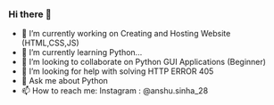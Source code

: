 ### Hi there 👋

- 🔭  I’m currently working on Creating and Hosting Website (HTML,CSS,JS)
- 🌱  I’m currently learning Python...
- 👯  I’m looking to collaborate on Python GUI Applications (Beginner)
- 🤔  I’m looking for help with solving HTTP ERROR 405
- 💬  Ask me about Python
- 📫  How to reach me: Instagram : @anshu.sinha_28
